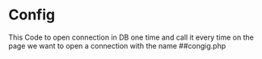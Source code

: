 # Config
This Code to open connection in DB one time and call it every time on the page we want to open a connection with the name ##congig.php

